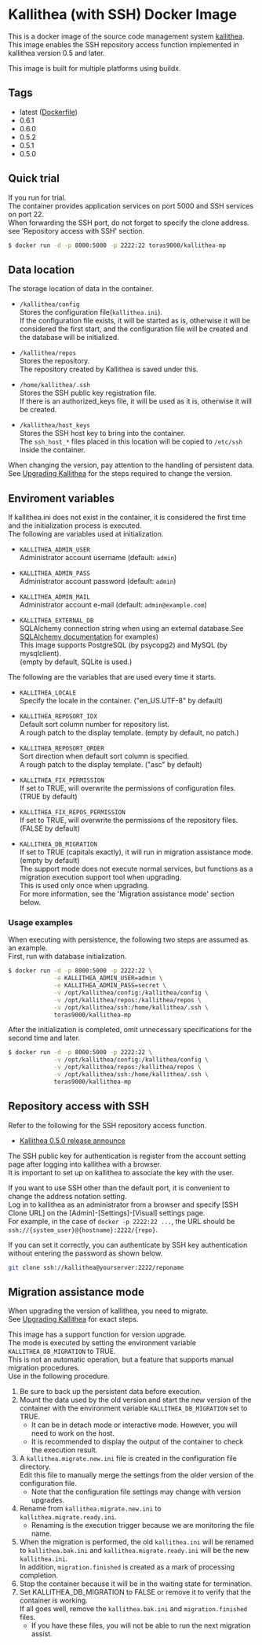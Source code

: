 # Kallithea (with SSH) Docker Image

This is a docker image of the source code management system [kallithea](https://kallithea-scm.org/)\.  
This image enables the SSH repository access function implemented in kallithea version 0.5 and later.  

This image is built for multiple platforms using buildx. 

## Tags

- latest ([Dockerfile](https://github.com/toras9000/docker-kallithea/tree/main/build))
- 0.6.1
- 0.6.0
- 0.5.2
- 0.5.1
- 0.5.0

## Quick trial

If you run for trial.  
The container provides application services on port 5000 and SSH services on port 22.  
When forwarding the SSH port, do not forget to specify the clone address. see 'Repository access with SSH' section.  

```bash
$ docker run -d -p 8000:5000 -p 2222:22 toras9000/kallithea-mp
```

## Data location

The storage location of data in the container.  

- `/kallithea/config`  
Stores the configuration file(`kallithea.ini`).  
If the configuration file exists, it will be started as is, otherwise it will be considered the first start, and the configuration file will be created and the database will be initialized.  

- `/kallithea/repos`  
Stores the repository.  
The repository created by Kallithea is saved under this.  

- `/home/kallithea/.ssh`  
Stores the SSH public key registration file.  
If there is an authorized_keys file, it will be used as it is, otherwise it will be created.  

- `/kallithea/host_keys`  
Stores the SSH host key to bring into the container.  
The `ssh_host_*` files placed in this location will be copied to `/etc/ssh` inside the container.  

When changing the version, pay attention to the handling of persistent data.  
See [Upgrading Kallithea](https://kallithea.readthedocs.io/en/latest/upgrade.html) for the steps required to change the version.  

## Enviroment variables

If kallithea.ini does not exist in the container, it is considered the first time and the initialization process is executed.  
The following are variables used at initialization.  

- `KALLITHEA_ADMIN_USER`  
Administrator account username (default: `admin`)  

- `KALLITHEA_ADMIN_PASS`  
Administrator account password (default: `admin`)  

- `KALLITHEA_ADMIN_MAIL`  
Administrator account e-mail (default: `admin@example.com`)  

- `KALLITHEA_EXTERNAL_DB`  
SQLAlchemy connection string when using an external database.See [SQLAlchemy documentation](https://docs.sqlalchemy.org/en/12/core/engines.html#database-urls) for examples)  
This image supports PostgreSQL (by psycopg2) and MySQL (by mysqlclient).  
(empty by default, SQLite is used.)  

The following are the variables that are used every time it starts.  

- `KALLITHEA_LOCALE`  
Specify the locale in the container.  ("en_US.UTF-8" by default)  

- `KALLITHEA_REPOSORT_IDX`  
Default sort column number for repository list.  
A rough patch to the display template. (empty by default, no patch.)  

- `KALLITHEA_REPOSORT_ORDER`  
Sort direction when default sort column is specified.  
A rough patch to the display template. ("asc" by default)  

- `KALLITHEA_FIX_PERMISSION`  
If set to TRUE, will overwrite the permissions of configuration files. (TRUE by default)  

- `KALLITHEA_FIX_REPOS_PERMISSION`  
If set to TRUE, will overwrite the permissions of the repository files. (FALSE by default)  

- `KALLITHEA_DB_MIGRATION`  
If set to TRUE (capitals exactly), it will run in migration assistance mode. (empty by default)  
The support mode does not execute normal services, but functions as a migration execution support tool when upgrading.  
This is used only once when upgrading.  
For more information, see the 'Migration assistance mode' section below.

### Usage examples

When executing with persistence, the following two steps are assumed as an example.  
First, run with database initialization.  

```bash
$ docker run -d -p 8000:5000 -p 2222:22 \
             -e KALLITHEA_ADMIN_USER=admin \
             -e KALLITHEA_ADMIN_PASS=secret \
             -v /opt/kallithea/config:/kallithea/config \
             -v /opt/kallithea/repos:/kallithea/repos \
             -v /opt/kallithea/ssh:/home/kallithea/.ssh \
             toras9000/kallithea-mp
```

After the initialization is completed, omit unnecessary specifications for the second time and later.  

```bash
$ docker run -d -p 8000:5000 -p 2222:22 \
             -v /opt/kallithea/config:/kallithea/config \
             -v /opt/kallithea/repos:/kallithea/repos \
             -v /opt/kallithea/ssh:/home/kallithea/.ssh \
             toras9000/kallithea-mp
```

## Repository access with SSH

Refer to the following for the SSH repository access function.  

- [Kallithea 0.5.0 release announce](https://kallithea-scm.org/news/release-0.5.0.html)

The SSH public key for authentication is register from the account setting page after logging into kallithea with a browser.  
It is important to set up on kallithea to associate the key with the user.  

If you want to use SSH other than the default port, it is convenient to change the address notation setting.  
Log in to kallithea as an administrator from a browser and specify [SSH Clone URL] on the [Admin]-[Settings]-[Visual] settings page.  
For example, in the case of `docker -p 2222:22 ...`, the URL should be `ssh://{system_user}@{hostname}:2222/{repo}`.  

If you can set it correctly, you can authenticate by SSH key authentication without entering the password as shown below.

```bash
git clone ssh://kallithea@yourserver:2222/reponame
```

## Migration assistance mode

When upgrading the version of kallithea, you need to migrate.  
See [Upgrading Kallithea](https://kallithea.readthedocs.io/en/latest/upgrade.html) for exact steps.  

This image has a support function for version upgrade.  
The mode is executed by setting the environment variable `KALLITHEA_DB_MIGRATION` to TRUE.  
This is not an automatic operation, but a feature that supports manual migration procedures.  
Use in the following procedure.  

1. Be sure to back up the persistent data before execution.
1. Mount the data used by the old version and start the new version of the container with the environment variable `KALLITHEA_DB_MIGRATION` set to TRUE.
   - It can be in detach mode or interactive mode. However, you will need to work on the host.
   - It is recommended to display the output of the container to check the execution result.
1. A `kallithea.migrate.new.ini` file is created in the configuration file directory.  
Edit this file to manually merge the settings from the older version of the configuration file.
   - Note that the configuration file settings may change with version upgrades.
1. Rename from `kallithea.migrate.new.ini` to `kallithea.migrate.ready.ini`.
   - Renaming is the execution trigger because we are monitoring the file name.
1. When the migration is performed, the old `kallithea.ini` will be renamed to `kallithea.bak.ini` and `kallithea.migrate.ready.ini` will be the new `kallithea.ini`.  
In addition, `migration.finished` is created as a mark of processing completion.
1. Stop the container because it will be in the waiting state for termination.
1. Set KALLITHEA_DB_MIGRATION to FALSE or remove it to verify that the container is working.  
If all goes well, remove the `kallithea.bak.ini` and `migration.finished` files.
   - If you have these files, you will not be able to run the next migration assist.
